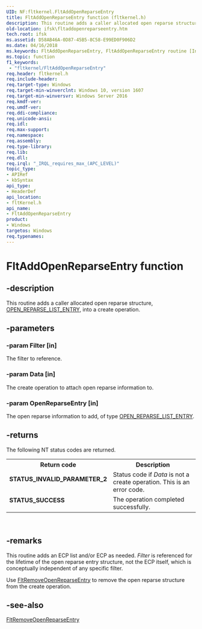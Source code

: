 ```yaml
---
UID: NF:fltkernel.FltAddOpenReparseEntry
title: FltAddOpenReparseEntry function (fltkernel.h)
description: This routine adds a caller allocated open reparse structure, OPEN_REPARSE_LIST_ENTRY, into a create operation.
old-location: ifsk\fltaddopenreparseentry.htm
tech.root: ifsk
ms.assetid: D58AB46A-0D87-45B5-8C58-E99ED0F906D2
ms.date: 04/16/2018
ms.keywords: FltAddOpenReparseEntry, FltAddOpenReparseEntry routine [Installable File System Drivers], fltkernel/FltAddOpenReparseEntry, ifsk.fltaddopenreparseentry
ms.topic: function
f1_keywords:
 - "fltkernel/FltAddOpenReparseEntry"
req.header: fltkernel.h
req.include-header: 
req.target-type: Windows
req.target-min-winverclnt: Windows 10, version 1607
req.target-min-winversvr: Windows Server 2016
req.kmdf-ver: 
req.umdf-ver: 
req.ddi-compliance: 
req.unicode-ansi: 
req.idl: 
req.max-support: 
req.namespace: 
req.assembly: 
req.type-library: 
req.lib: 
req.dll: 
req.irql: "_IRQL_requires_max_(APC_LEVEL)"
topic_type:
- APIRef
- kbSyntax
api_type:
- HeaderDef
api_location:
- fltKernel.h
api_name:
- FltAddOpenReparseEntry
product:
- Windows
targetos: Windows
req.typenames: 
---
```


# FltAddOpenReparseEntry function


## -description


This routine adds a caller allocated open reparse structure, <a href="https://msdn.microsoft.com/A6D28F60-FA38-45EA-9E3C-D2E6F899333E">OPEN_REPARSE_LIST_ENTRY</a>,  into a create operation.


## -parameters




### -param Filter [in]

The filter to reference.


### -param Data [in]

The create operation to attach open reparse information to.


### -param OpenReparseEntry [in]

The open reparse information to add, of type <a href="https://msdn.microsoft.com/A6D28F60-FA38-45EA-9E3C-D2E6F899333E">OPEN_REPARSE_LIST_ENTRY</a>.


## -returns



The following NT status codes are returned.

<table>
<tr>
<th>Return code</th>
<th>Description</th>
</tr>
<tr>
<td width="40%">
<dl>
<dt><b>STATUS_INVALID_PARAMETER_2</b></dt>
</dl>
</td>
<td width="60%">
Status code if <i>Data</i> is not a create operation. This is an error code.

</td>
</tr>
<tr>
<td width="40%">
<dl>
<dt><b>STATUS_SUCCESS</b></dt>
</dl>
</td>
<td width="60%">
The operation completed successfully.

</td>
</tr>
</table>
 




## -remarks



This routine adds an ECP list and/or ECP as needed.  <i>Filter</i> is referenced
    for the lifetime of the open reparse entry structure, not the ECP itself,
    which is conceptually independent of any specific filter.

Use <a href="https://docs.microsoft.com/windows-hardware/drivers/ddi/content/fltkernel/nf-fltkernel-fltremoveopenreparseentry">FltRemoveOpenReparseEntry</a> to remove the open reparse structure from the create operation.




## -see-also




<a href="https://docs.microsoft.com/windows-hardware/drivers/ddi/content/fltkernel/nf-fltkernel-fltremoveopenreparseentry">FltRemoveOpenReparseEntry</a>
 

 

